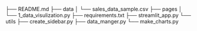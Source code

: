 ├── README.md
├── data
│   └── sales_data_sample.csv
├── pages
│   └── 1_data_visulization.py
├── requirements.txt
├── streamlit_app.py
└── utils
    ├── create_sidebar.py
    ├── data_manger.py
    └── make_charts.py